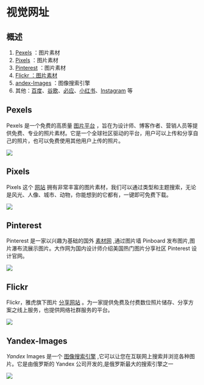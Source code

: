 # 视觉网址

## 概述

1. [Pexels](https://www.pexels.com/zh-cn/) ：图片素材
2. [Pixels](https://pixels.xbdev.net/) ：图片素材
3. [Pinterest](https://bu.dusays.com/2024/10/27/671e043ded7d5.png) ：图片素材
4. [Flickr ：图片素材](https://www.flickr.com/)
5. [andex-Images](https://ya.ru/images) ：图像搜索引擎
6. 其他：[百度](https://www.baidu.com/)、[谷歌](https://www.google.com/)、[必应](https://www.bing.com/)、[小红书](https://www.xiaohongshu.com/)、[Instagram](https://www.instagram.com/) 等

## Pexels

Pexels 是一个免费的高质量 [图片平台](https://www.pexels.com/zh-cn/) ，旨在为设计师、博客作者、营销人员等提供免费、专业的照片素材。它是一个全球社区驱动的平台，用户可以上传和分享自己的照片，也可以免费使用其他用户上传的照片。

![](https://bu.dusays.com/2024/10/27/671e003f59b04.png)

## Pixels

Pixels 这个 [网站](https://pixels.xbdev.net/) 拥有非常丰富的图片素材，我们可以通过类型和主题搜索，无论是风光、人像、城市、动物，你能想到的它都有，一键即可免费下载。

![](https://bu.dusays.com/2024/10/27/671e011a751e0.png)

## Pinterest

Pinterest 是一家以兴趣为基础的国外 [素材网](https://bu.dusays.com/2024/10/27/671e043ded7d5.png) ,通过图片墙 Pinboard 发布图片,图片瀑布流展示图片。大作网为国内设计师介绍美国热门图片分享社区 Pinterest 设计官网。

![](https://bu.dusays.com/2024/10/27/671e043ded7d5.png)

## Flickr

Flickr，雅虎旗下图片 [分享网站](https://www.flickr.com) 。为一家提供免费及付费数位照片储存、分享方案之线上服务，也提供网络社群服务的平台。

![](https://bu.dusays.com/2024/10/27/671e06c202fab.png)

## Yandex-Images

*Yandex* Images 是一个 [图像搜索引擎](https://ya.ru/images) ,它可以让您在互联网上搜索并浏览各种图片。它是由俄罗斯的 Yandex 公司开发的,是俄罗斯最大的搜索引擎之一

![](https://bu.dusays.com/2024/10/27/671e07959ea82.png)
